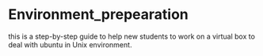 # Environment_prepearation
this is a step-by-step guide to help new students to work on a virtual box to deal with ubuntu in Unix environment.

